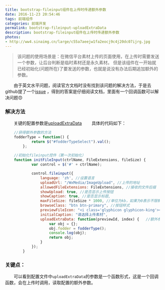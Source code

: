 ```yaml
---
title: bootstrap-fileinput组件在上传时传递额外参数
date: 2016-11-23 20:54:46
tags: 前端组件
categories: 前端开发
permalink: bootstrap-fileinput-uploadExtraData
description: bootstrap-fileinput组件在上传时传递额外参数
photos:
- http://ww4.sinaimg.cn/large/c55a7aeejw1fa2eocj9c4j20dc07ijrg.jpg
---
```

> 该问题的使用场景是：在微信平台素材上传的页面使用，在上传时需要发送一个参数，让后台判断是临时素材还是永久素材。 但是该组件在一开始就已经初始化(问题所在)了要发送的参数，也就是说没有办法后期追加额外的参数。

　　由于英文水平问题，阅读官方文档时没有找到该问题的解决方法，于是去github提了一个[issue](https://github.com/kartik-v/bootstrap-fileinput/issues/795) ，得到的答案是仔细阅读文档，里面有一个回调函数可以解决问题😍
<!--more-->
### 解决方法
　　关键的配置参数是[uploadExtraData](http://plugins.krajee.com/file-input#option-uploadextradata)
　　具体的代码如下：
```javascript
    //获得额外参数的方法
    fodderType = function() {
            return $("#fodderTypeSelect").val();
        };
　　        
    //初始化fileinput控件（第一次初始化）
    function initFileInput(ctrlName, FileExtensions, fileSize) {
            var control = $('#' + ctrlName);

            control.fileinput({
                language: 'zh', //设置语言
                uploadUrl: "/WxMedia/ImageUpload", //上传的地址
                allowedFileExtensions: FileExtensions, //接收的文件后缀
                showUpload: true, //是否显示上传按钮
                showCaption: true, //是否显示标题,
                maxFileSize: fileSize * 1000, //单位为kb，如果为0表示不限制文件大小
                browseClass: "btn btn-primary", //按钮样式
                previewFileIcon: "<i class='glyphicon glyphicon-king'></i>",
                initialCaption: "请选择上传素材",
                uploadExtraData: function(previewId, index) {   //额外参数的关键点
                    var obj = {};
                    obj.fodder = fodderType();
                    console.log(obj);
                    return obj;
                }
            });
        }
```

### 关键点：
　　可以看到配置文件中`uploadExtraData`的参数是一个函数形式，这是一个回调函数，会在上传时调用，读取配置的额外参数。